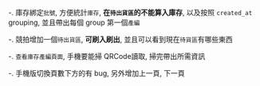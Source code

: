 -. 庫存綁定`批號`, 方便統計`庫存`, **在`待出貨區`的不能算入庫存**, 以及按照 `created_at` grouping, 並且帶出每個 group 第一個`產編`

-. 競拍增加一個`待出貨區`, **可刷入刷出**, 並且可以看到現在`待貨區`有哪些東西

-. `查看庫存產編頁面`, 手機要能掃 QRCode讀取, 掃完帶出所需資訊

-. 手機版切換頁數下方的有 bug, 另外增加上一頁, 下一頁